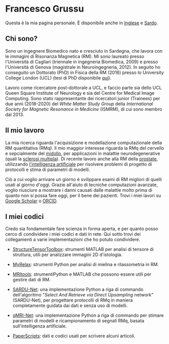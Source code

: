 # Francesco Grussu
Questa è la mia pagina personale. È disponibile anche in [Inglese](https://github.com/fragrussu/fragrussu.github.io/blob/master/README.md) e [Sardo](https://github.com/fragrussu/fragrussu.github.io/blob/master/README.srd.md).

## Chi sono? 
Sono un ingegnere Biomedico nato e cresciuto in Sardegna, che lavora con le immagini di Risonanza Magnetica (RM). Mi sono laureato presso l'Università di Cagliari (triennale in ingegneria Biomedica, 2009) e presso l'Università di Genova (magistrale in Neuroingegneria, 2012). In seguito ho conseguito un Dottorato (PhD) in Fisica della RM (2016) presso lo University College London (UCL) (tesi di PhD disponibile [qui](https://discovery.ucl.ac.uk/id/eprint/1477007/7/FGrussu_PhD_final_20160320.pdf)).

Lavoro come ricercatore post-dottorale a UCL, e faccio parte sia dello UCL Queen Square Institute of Neurology e sia del Centre for Medical Image Computing. Sono stato rappresentante dei ricercatori junior (Trainees) per due anni (2018-2020) del _White Matter Study Group_ della _International Society for Magnetic Resonance in Medicine_ (ISMRM), di cui sono membro dal 2013.

## Il mio lavoro
La mia ricerca riguarda l'acquisizione e modellazione computazionale della RM quantitativa (RMq). Il mio maggior interesse riguarda la RMq del cervello e sepcialmente del [midollo](https://doi.org/10.1016/j.neuroimage.2020.116884), per applicazioni in malattie neurodegenerative (quali la [sclerosi multipla](https://doi.org/10.1002/acn3.445)). Di recente lavoro anche alla RM della [prostate](https://doi.org/10.1101/2020.05.26.116491), utilizzando [l'intelligenza artificiale](https://github.com/fragrussu/sardunet) per risolvere problemi di progetto di protocolli e stima di parametri di modelli. 

Ciò a cui voglio arrivare un giorno è svilippare esami di RM migliori di quelli usati al giorno d'oggi. Grazie all'aiuto di tecniche computazioni avanzate, voglio riusciure a mostrare i danni causati dalle malattie molto prima di quanto non si possa fare oggi, per il bene dei pazienti. Trovi i miei lavori su [Google Scholar](https://scholar.google.co.uk/citations?user=Zj5Vt3YAAAAJ&hl=en&oi=sra) o [ORCID](https://orcid.org/0000-0002-0945-3909/print).

## I miei codici
Credo sia fondamentale fare scienza in forma aperta, e per quanto posso cerco di condividere i miei codici e dati in rete. Qui sotto trovi dei collegamenti a varie implementazioni che ho potuto condividere. 

* [StructureTensorToolbox](https://github.com/fragrussu/StructureTensorToolbox): strumenti MATLAB per analisi di tensore di struttura, utili per analizzare immagini 2D d'istologia.

* [MyRelax](https://github.com/fragrussu/MyRelax): strumenti Python per analisi di mielina e rilassometria in RM.

* [MRItools](https://github.com/fragrussu/MRItools): strumentiPython e MATLAB che possono essere utili per gestire dati di RM.

* [SARDU-Net](https://github.com/fragrussu/sardunet): una implementazione Python a riga di commando dell'algoritmo "_Select And Retrieve via Direct Upsampling_ network" (SARDU-Net), per progettare protocolli di RMq in maniera completamente guidata dai dati e senza uso di modelli.

* [qMRI-Net](https://github.com/fragrussu/qMRINet): una implementazione Python a riga di commando per stimare parametri di modelli e ricampionamento di segnali RMq, basata sull'intelligenza artificiale.

* [PaperScripts](https://github.com/fragrussu/PaperScripts): dati e codici usati per scrivere alcuni articoli.

